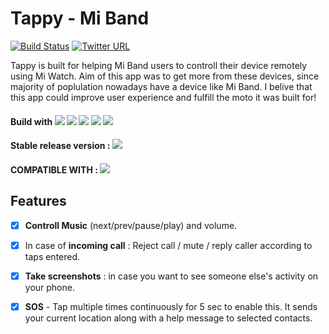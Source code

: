 # Tappy - Mi Band
[![Build Status](https://travis-ci.com/cam-barts/ObeyTheTestingGoat.svg?branch=master)](https://travis-ci.com/cam-barts/ObeyTheTestingGoat)
[![Twitter URL](https://img.shields.io/twitter/url/https/twitter.com/fold_left.svg?style=social&label=Follow%20%40avcbcoder)](https://twitter.com/avankyankit)

Tappy is built for helping Mi Band users to controll their device remotely using Mi Watch. Aim of this app was to get more from these devices, since majority of poplulation nowadays have a device like Mi Band. I belive that this app could improve user experience and fulfill the moto it was built for!

#### Build with  ![](https://img.shields.io/badge/-Java-orange) ![](https://img.shields.io/badge/-kotlin-informational) ![](https://img.shields.io/badge/-Android-active) ![](https://img.shields.io/badge/-Bluetooth-red) ![](https://img.shields.io/badge/-BLE-9cf)
#### Stable release version : ![](https://img.shields.io/badge/version-1.1.3-blue)
#### COMPATIBLE WITH : ![](https://img.shields.io/badge/-Mi%20Band%202%2C%20Mi%20Band%20HRX%20Edition%2C%20Mi%20Band%203-important)

## Features
- [x] **Controll Music** (next/prev/pause/play) and volume. 
- [x] In case of **incoming call** : Reject call / mute / reply caller according to taps entered.
- [x] **Take screenshots** : in case you want to see someone else's activity on your phone.
- [x] **SOS** - Tap multiple times continuously for 5 sec to enable this. It sends your current location along with a help message to selected contacts.


